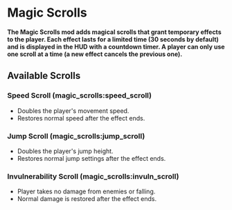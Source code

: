 # Magic Scrolls

**The Magic Scrolls mod adds magical scrolls that grant temporary effects to the player.
Each effect lasts for a limited time (30 seconds by default) and is displayed in the HUD with a countdown timer.
A player can only use one scroll at a time (a new effect cancels the previous one).**

## Available Scrolls
### Speed Scroll (magic_scrolls:speed_scroll)

* Doubles the player's movement speed.
* Restores normal speed after the effect ends.

### Jump Scroll (magic_scrolls:jump_scroll)

* Doubles the player's jump height.
* Restores normal jump settings after the effect ends.

### Invulnerability Scroll (magic_scrolls:invuln_scroll)

* Player takes no damage from enemies or falling.
* Normal damage is restored after the effect ends.
